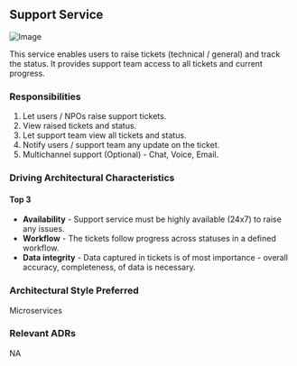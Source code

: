 ## Support Service
![Image](../diagrams/support-service.jpg)

This service enables users to raise tickets (technical / general) and track the status. It provides support team access to all tickets and current progress.

### Responsibilities
1. Let users / NPOs raise support tickets.
2. View raised tickets and status.
3. Let support team view all tickets and status.
4. Notify users / support team any update on the ticket.
5. Multichannel support (Optional) - Chat, Voice, Email.

### Driving Architectural Characteristics

#### Top 3
* **Availability** - Support service must be highly available (24x7) to raise any issues.
* **Workflow** - The tickets follow progress across statuses in a defined workflow.
* **Data integrity** - Data captured in tickets is of most importance - overall accuracy, completeness,  of data is necessary.

### Architectural Style Preferred
Microservices

### Relevant ADRs
NA

